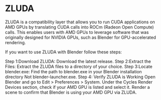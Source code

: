 # ZLUDA
ZLUDA is a compatibility layer that allows you to run CUDA applications on AMD GPUs by translating CUDA calls into ROCm (Radeon Open Compute) calls. This enables users with AMD GPUs to leverage software that was originally designed for NVIDIA GPUs, such as Blender for GPU-accelerated rendering.

If you want to use ZLUDA with Blender follow these steps:

Step 1:Download ZLUDA: Download the latest release.
Step 2:Extract the Files: Extract the ZLUDA files to a directory of your choice.
Step 3:Locate blender.exe: Find the path to blender.exe in your Blender installation directory Not blender-launcher.exe.
Step 4: Verify ZLUDA is Working
  Open Blender and go to Edit > Preferences > System.
  Under the Cycles Render Devices section, check if your AMD GPU is listed and select it.
  Render a scene to confirm that Blender is using your AMD GPU via ZLUDA.
